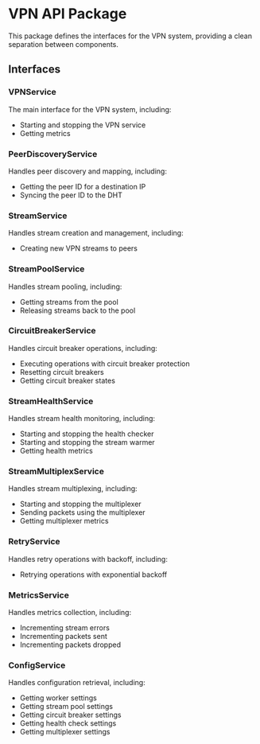 # VPN API Package

This package defines the interfaces for the VPN system, providing a clean separation between components.

## Interfaces

### VPNService

The main interface for the VPN system, including:

- Starting and stopping the VPN service
- Getting metrics

### PeerDiscoveryService

Handles peer discovery and mapping, including:

- Getting the peer ID for a destination IP
- Syncing the peer ID to the DHT

### StreamService

Handles stream creation and management, including:

- Creating new VPN streams to peers

### StreamPoolService

Handles stream pooling, including:

- Getting streams from the pool
- Releasing streams back to the pool

### CircuitBreakerService

Handles circuit breaker operations, including:

- Executing operations with circuit breaker protection
- Resetting circuit breakers
- Getting circuit breaker states

### StreamHealthService

Handles stream health monitoring, including:

- Starting and stopping the health checker
- Starting and stopping the stream warmer
- Getting health metrics

### StreamMultiplexService

Handles stream multiplexing, including:

- Starting and stopping the multiplexer
- Sending packets using the multiplexer
- Getting multiplexer metrics

### RetryService

Handles retry operations with backoff, including:

- Retrying operations with exponential backoff

### MetricsService

Handles metrics collection, including:

- Incrementing stream errors
- Incrementing packets sent
- Incrementing packets dropped

### ConfigService

Handles configuration retrieval, including:

- Getting worker settings
- Getting stream pool settings
- Getting circuit breaker settings
- Getting health check settings
- Getting multiplexer settings